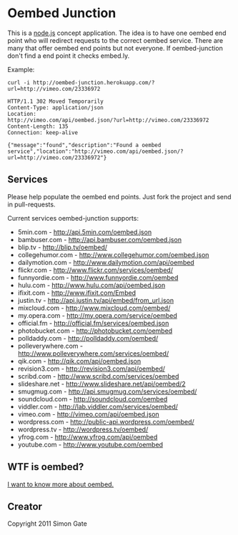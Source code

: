 # Oembed Junction

This is a [node.js](http://nodejs.org) concept application. The idea is to have one oembed
end point who will redirect requests to the correct oembed service. There are many that
offer oembed end points but not everyone. If oembed-junction don't find a end point it checks
embed.ly.

Example:

```shell
curl -i http://oembed-junction.herokuapp.com/?url=http://vimeo.com/23336972

HTTP/1.1 302 Moved Temporarily
Content-Type: application/json
Location:
http://vimeo.com/api/oembed.json/?url=http://vimeo.com/23336972
Content-Length: 135
Connection: keep-alive

{"message":"found","description":"Found a oembed service","location":"http://vimeo.com/api/oembed.json/?url=http://vimeo.com/23336972"}
```

## Services

Please help populate the oembed end points. Just fork the project and send in pull-requests.

Current services oembed-junction supports:

* 5min.com - http://api.5min.com/oembed.json
* bambuser.com - http://api.bambuser.com/oembed.json
* blip.tv - http://blip.tv/oembed/
* collegehumor.com - http://www.collegehumor.com/oembed.json
* dailymotion.com - http://www.dailymotion.com/api/oembed
* flickr.com - http://www.flickr.com/services/oembed/
* funnyordie.com - http://www.funnyordie.com/oembed
* hulu.com - http://www.hulu.com/api/oembed.json
* ifixit.com - http://www.ifixit.com/Embed
* justin.tv - http://api.justin.tv/api/embed/from_url.json
* mixcloud.com - http://www.mixcloud.com/oembed/
* my.opera.com - http://my.opera.com/service/oembed
* official.fm - http://official.fm/services/oembed.json
* photobucket.com - http://photobucket.com/oembed
* polldaddy.com - http://polldaddy.com/oembed/
* polleverywhere.com - http://www.polleverywhere.com/services/oembed/
* qik.com - http://qik.com/api/oembed.json
* revision3.com - http://revision3.com/api/oembed/
* scribd.com - http://www.scribd.com/services/oembed
* slideshare.net - http://www.slideshare.net/api/oembed/2
* smugmug.com - http://api.smugmug.com/services/oembed/
* soundcloud.com - http://soundcloud.com/oembed
* viddler.com - http://lab.viddler.com/services/oembed/
* vimeo.com - http://vimeo.com/api/oembed.json
* wordpress.com - http://public-api.wordpress.com/oembed/
* wordpress.tv - http://wordpress.tv/oembed/
* yfrog.com - http://www.yfrog.com/api/oembed
* youtube.com - http://www.youtube.com/oembed


## WTF is oembed?

[I want to know more about oembed.](http://oembed.com)

## Creator

Copyright 2011 Simon Gate
